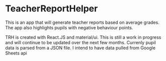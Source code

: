 # TeacherReportHelper
This is an app that will generate teacher reports based on average grades. The app also highlights pupils with negative behaviour points.

TRH is created with React.JS and material/ui. This is still a work in progress and will continue to be updated over the next few months. Currenly pupil data is parsed from a JSON file. I intend to have data pulled from Google Sheets api

